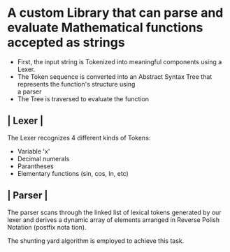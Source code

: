 # A custom Library that can parse and evaluate Mathematical functions accepted as strings  

* First, the input string is Tokenized into meaningful components using a Lexer.   
* The Token sequence is converted into an Abstract Syntax Tree that represents the function's structure using  
a parser
* The Tree is traversed to evaluate the function  

| Lexer | 
---------
The Lexer recognizes 4 different kinds of Tokens:  
  * Variable 'x'  
  * Decimal numerals
  * Parantheses
  * Elementary functions (sin, cos, ln, etc)


| Parser |  
----------
The parser scans through the linked list of lexical tokens generated by our lexer and
derives a dynamic array of elements arranged in Reverse Polish Notation (postfix nota
tion).  

The shunting yard algorithm is employed to achieve this task.
